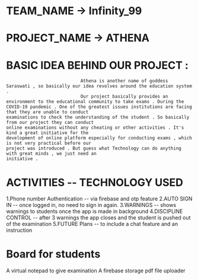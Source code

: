# TEAM_NAME -> Infinity_99
# PROJECT_NAME -> ATHENA
# BASIC IDEA BEHIND OUR PROJECT : 
                                Athena is another name of goddess Saraswati , so basically our idea revolves around the education system .
                                Our project basically provides an environment to the educational community to take exams . During the                                       COVID-19 pandemic . One of the greatest issues institutions are facing that they are unable to conduct                                     examinations to check the understanding of the student . So basically from our project they can conduct                                     online examinations without any cheating or other activities . It's kind a great initiative for the                                         development of online platform especially for conducting exams , which is not very practical before our                                     project was introduced . But guess what Technology can do anything with great minds , we just need an                                       initiative . 
# ACTIVITIES -- TECHNOLOGY USED
1.Phone number Authentication -- via firebase and otp feature
2.AUTO SIGN IN -- once logged in, no need to sign in again.
3.WARNINGS -- shows warnings to students once the app is made in background
4.DISCIPLINE CONTROL -- after 3 warnings the app closes and the student is pushed out of the examination
5.FUTURE Plans -- to include a chat feature and an instruction


# Board for students
A virtual notepad to give examination
A firebase storage pdf file uploader

